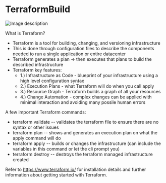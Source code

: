 # TerraformBuild

![Image description](https://encrypted-tbn0.gstatic.com/images?q=tbn:ANd9GcTmGfoS5hdgWU55o5DYztjBt011_Zav7wbrOQW2kEFUzh9gkiPd)

What is Terraform?
* Terraform is a tool for building, changing, and versioning infrastructure
* This is done through configuration files to describe the components needed to run a single application or entire datacenter
* Terraform generates a plan -> then executes that plans to build the described infrastructure
* Terraform key features:
    * 1.) Infrastructure as Code - blueprint of your infrastructure using a high level configuration syntax
    * 2.) Execution Plans - what Terraform will do when you call apply
    * 3.) Resource Graph - Terraform builds a graph of all your resources
    * 4.) Change Automation - complex changes can be applied with minimal interaction and avoiding many possile human errors

A few important Terraform commands:
* terraform validate -- validates the terraform file to ensure there are no syntax or other issues
* terraform plan -- shows and generates an execution plan on what the apply command will do
* terraform apply -- builds or changes the infrastructure (can include the variables in this command or let the cli prompt you)
* terraform destroy -- destroys the terraform managed infrastructure created

Refer to https://www.terraform.io/ for installation details and further information about getting started with Terraform.